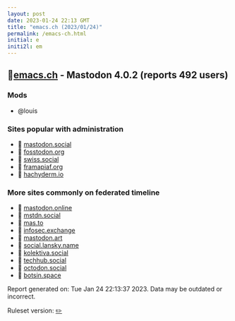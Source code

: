 ```yaml
---
layout: post
date: 2023-01-24 22:13 GMT
title: "emacs.ch (2023/01/24)"
permalink: /emacs-ch.html
initial: e
initi2l: em
---
```


## 🐘[emacs.ch](https://emacs.ch) - Mastodon 4.0.2 (reports 492 users)

### Mods
 * @louis

### Sites popular with administration

* 🐘 [mastodon.social](/mastodon-social.html)
* 🐘 [fosstodon.org](/fosstodon-org.html)
* 🐘 [swiss.social](/swiss-social.html)
* 🐘 [framapiaf.org](/framapiaf-org.html)
* 🐘 [hachyderm.io](/hachyderm-io.html)

### More sites commonly on federated timeline

* 🐘 [mastodon.online](/mastodon-online.html)
* 🐘 [mstdn.social](/mstdn-social.html)
* 🐘 [mas.to](/mas-to.html)
* 🐘 [infosec.exchange](/infosec-exchange.html)
* 🐘 [mastodon.art](/mastodon-art.html)
* 🐘 [social.lansky.name](/social-lansky-name.html)
* 🐘 [kolektiva.social](/kolektiva-social.html)
* 🐘 [techhub.social](/techhub-social.html)
* 🐘 [octodon.social](/octodon-social.html)
* 🐘 [botsin.space](/botsin-space.html)

Report generated on: Tue Jan 24 22:13:37 2023. Data may be outdated or incorrect.

Ruleset version: [✏️](/version-pencil)
